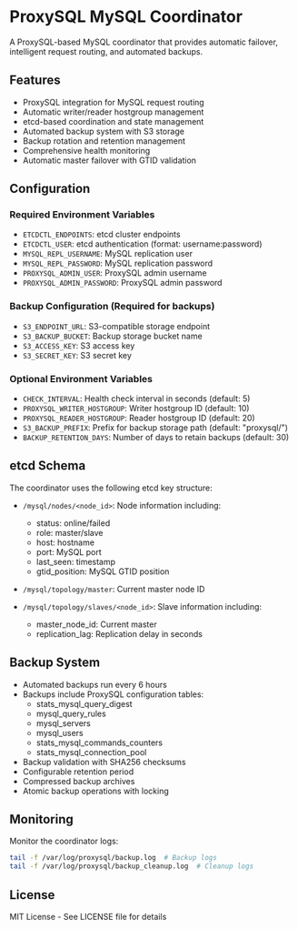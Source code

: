 # ProxySQL MySQL Coordinator

A ProxySQL-based MySQL coordinator that provides automatic failover, intelligent request routing, and automated backups.

## Features

- ProxySQL integration for MySQL request routing
- Automatic writer/reader hostgroup management
- etcd-based coordination and state management
- Automated backup system with S3 storage
- Backup rotation and retention management
- Comprehensive health monitoring
- Automatic master failover with GTID validation

## Configuration

### Required Environment Variables

- `ETCDCTL_ENDPOINTS`: etcd cluster endpoints
- `ETCDCTL_USER`: etcd authentication (format: username:password)
- `MYSQL_REPL_USERNAME`: MySQL replication user
- `MYSQL_REPL_PASSWORD`: MySQL replication password
- `PROXYSQL_ADMIN_USER`: ProxySQL admin username
- `PROXYSQL_ADMIN_PASSWORD`: ProxySQL admin password

### Backup Configuration (Required for backups)

- `S3_ENDPOINT_URL`: S3-compatible storage endpoint
- `S3_BACKUP_BUCKET`: Backup storage bucket name
- `S3_ACCESS_KEY`: S3 access key
- `S3_SECRET_KEY`: S3 secret key

### Optional Environment Variables

- `CHECK_INTERVAL`: Health check interval in seconds (default: 5)
- `PROXYSQL_WRITER_HOSTGROUP`: Writer hostgroup ID (default: 10)
- `PROXYSQL_READER_HOSTGROUP`: Reader hostgroup ID (default: 20)
- `S3_BACKUP_PREFIX`: Prefix for backup storage path (default: "proxysql/")
- `BACKUP_RETENTION_DAYS`: Number of days to retain backups (default: 30)

## etcd Schema

The coordinator uses the following etcd key structure:

- `/mysql/nodes/<node_id>`: Node information including:
  - status: online/failed
  - role: master/slave
  - host: hostname
  - port: MySQL port
  - last_seen: timestamp
  - gtid_position: MySQL GTID position

- `/mysql/topology/master`: Current master node ID
- `/mysql/topology/slaves/<node_id>`: Slave information including:
  - master_node_id: Current master
  - replication_lag: Replication delay in seconds

## Backup System

- Automated backups run every 6 hours
- Backups include ProxySQL configuration tables:
  - stats_mysql_query_digest
  - mysql_query_rules
  - mysql_servers
  - mysql_users
  - stats_mysql_commands_counters
  - stats_mysql_connection_pool
- Backup validation with SHA256 checksums
- Configurable retention period
- Compressed backup archives
- Atomic backup operations with locking

## Monitoring

Monitor the coordinator logs:

```bash
tail -f /var/log/proxysql/backup.log  # Backup logs
tail -f /var/log/proxysql/backup_cleanup.log  # Cleanup logs
```

## License

MIT License - See LICENSE file for details
